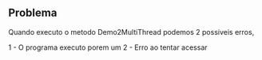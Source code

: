 ﻿## Problema

Quando executo o metodo Demo2MultiThread podemos 2 possiveis erros,

1 - O programa executo porem um 
2 - Erro ao tentar acessar 
